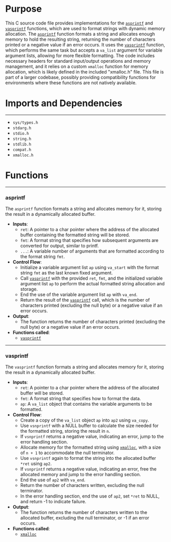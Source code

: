 # Purpose
This C source code file provides implementations for the [`asprintf`](#asprintf) and [`vasprintf`](#vasprintf) functions, which are used to format strings with dynamic memory allocation. The [`asprintf`](#asprintf) function formats a string and allocates enough memory to hold the resulting string, returning the number of characters printed or a negative value if an error occurs. It uses the [`vasprintf`](#vasprintf) function, which performs the same task but accepts a `va_list` argument for variable argument lists, allowing for more flexible formatting. The code includes necessary headers for standard input/output operations and memory management, and it relies on a custom `xmalloc` function for memory allocation, which is likely defined in the included "xmalloc.h" file. This file is part of a larger codebase, possibly providing compatibility functions for environments where these functions are not natively available.
# Imports and Dependencies

---
- `sys/types.h`
- `stdarg.h`
- `stdio.h`
- `string.h`
- `stdlib.h`
- `compat.h`
- `xmalloc.h`


# Functions

---
### asprintf<!-- {{#callable:asprintf}} -->
The `asprintf` function formats a string and allocates memory for it, storing the result in a dynamically allocated buffer.
- **Inputs**:
    - `ret`: A pointer to a char pointer where the address of the allocated buffer containing the formatted string will be stored.
    - `fmt`: A format string that specifies how subsequent arguments are converted for output, similar to printf.
    - `...`: A variable number of arguments that are formatted according to the format string `fmt`.
- **Control Flow**:
    - Initialize a variable argument list `ap` using `va_start` with the format string `fmt` as the last known fixed argument.
    - Call [`vasprintf`](#vasprintf) with the provided `ret`, `fmt`, and the initialized variable argument list `ap` to perform the actual formatted string allocation and storage.
    - End the use of the variable argument list `ap` with `va_end`.
    - Return the result of the [`vasprintf`](#vasprintf) call, which is the number of characters printed (excluding the null byte) or a negative value if an error occurs.
- **Output**:
    - The function returns the number of characters printed (excluding the null byte) or a negative value if an error occurs.
- **Functions called**:
    - [`vasprintf`](#vasprintf)


---
### vasprintf<!-- {{#callable:vasprintf}} -->
The `vasprintf` function formats a string and allocates memory for it, storing the result in a dynamically allocated buffer.
- **Inputs**:
    - `ret`: A pointer to a char pointer where the address of the allocated buffer will be stored.
    - `fmt`: A format string that specifies how to format the data.
    - `ap`: A `va_list` object that contains the variable arguments to be formatted.
- **Control Flow**:
    - Create a copy of the `va_list` object `ap` into `ap2` using `va_copy`.
    - Use `vsnprintf` with a NULL buffer to calculate the size needed for the formatted string, storing the result in `n`.
    - If `vsnprintf` returns a negative value, indicating an error, jump to the error handling section.
    - Allocate memory for the formatted string using [`xmalloc`](../xmalloc.c.driver.md#xmalloc), with a size of `n + 1` to accommodate the null terminator.
    - Use `vsnprintf` again to format the string into the allocated buffer `*ret` using `ap2`.
    - If `vsnprintf` returns a negative value, indicating an error, free the allocated memory and jump to the error handling section.
    - End the use of `ap2` with `va_end`.
    - Return the number of characters written, excluding the null terminator.
    - In the error handling section, end the use of `ap2`, set `*ret` to NULL, and return -1 to indicate failure.
- **Output**:
    - The function returns the number of characters written to the allocated buffer, excluding the null terminator, or -1 if an error occurs.
- **Functions called**:
    - [`xmalloc`](../xmalloc.c.driver.md#xmalloc)


